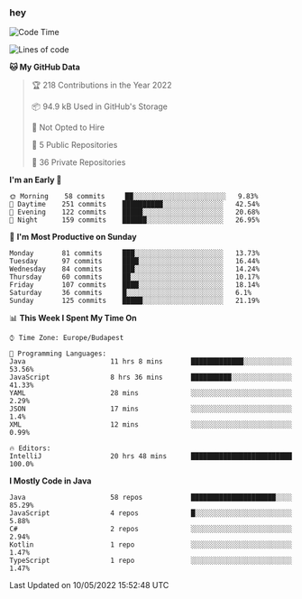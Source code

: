 ### hey

<!--START_SECTION:waka-->
![Code Time](http://img.shields.io/badge/Code%20Time-748%20hrs%2019%20mins-blue)

![Lines of code](https://img.shields.io/badge/From%20Hello%20World%20I%27ve%20Written-495%20Thousand%20lines%20of%20code-blue)

**🐱 My GitHub Data** 

> 🏆 218 Contributions in the Year 2022
 > 
> 📦 94.9 kB Used in GitHub's Storage 
 > 
> 🚫 Not Opted to Hire
 > 
> 📜 5 Public Repositories 
 > 
> 🔑 36 Private Repositories  
 > 
**I'm an Early 🐤** 

```text
🌞 Morning    58 commits     ██░░░░░░░░░░░░░░░░░░░░░░░   9.83% 
🌆 Daytime    251 commits    ██████████░░░░░░░░░░░░░░░   42.54% 
🌃 Evening    122 commits    █████░░░░░░░░░░░░░░░░░░░░   20.68% 
🌙 Night      159 commits    ██████░░░░░░░░░░░░░░░░░░░   26.95%

```
📅 **I'm Most Productive on Sunday** 

```text
Monday       81 commits     ███░░░░░░░░░░░░░░░░░░░░░░   13.73% 
Tuesday      97 commits     ████░░░░░░░░░░░░░░░░░░░░░   16.44% 
Wednesday    84 commits     ███░░░░░░░░░░░░░░░░░░░░░░   14.24% 
Thursday     60 commits     ██░░░░░░░░░░░░░░░░░░░░░░░   10.17% 
Friday       107 commits    ████░░░░░░░░░░░░░░░░░░░░░   18.14% 
Saturday     36 commits     █░░░░░░░░░░░░░░░░░░░░░░░░   6.1% 
Sunday       125 commits    █████░░░░░░░░░░░░░░░░░░░░   21.19%

```


📊 **This Week I Spent My Time On** 

```text
⌚︎ Time Zone: Europe/Budapest

💬 Programming Languages: 
Java                     11 hrs 8 mins       █████████████░░░░░░░░░░░░   53.56% 
JavaScript               8 hrs 36 mins       ██████████░░░░░░░░░░░░░░░   41.33% 
YAML                     28 mins             ░░░░░░░░░░░░░░░░░░░░░░░░░   2.29% 
JSON                     17 mins             ░░░░░░░░░░░░░░░░░░░░░░░░░   1.4% 
XML                      12 mins             ░░░░░░░░░░░░░░░░░░░░░░░░░   0.99%

🔥 Editors: 
IntelliJ                 20 hrs 48 mins      █████████████████████████   100.0%

```

**I Mostly Code in Java** 

```text
Java                     58 repos            █████████████████████░░░░   85.29% 
JavaScript               4 repos             █░░░░░░░░░░░░░░░░░░░░░░░░   5.88% 
C#                       2 repos             ░░░░░░░░░░░░░░░░░░░░░░░░░   2.94% 
Kotlin                   1 repo              ░░░░░░░░░░░░░░░░░░░░░░░░░   1.47% 
TypeScript               1 repo              ░░░░░░░░░░░░░░░░░░░░░░░░░   1.47%

```



 Last Updated on 10/05/2022 15:52:48 UTC
<!--END_SECTION:waka-->
